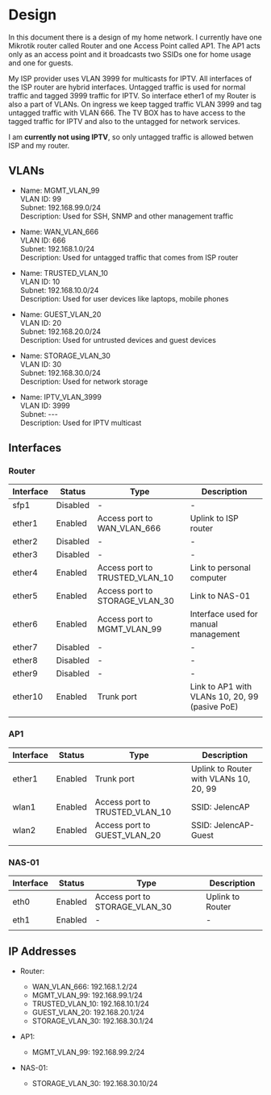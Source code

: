 # Design
In this document there is a design of my home network. I currently have one Mikrotik router called Router and one Access Point called AP1. The AP1 acts only as an access point and it broadcasts two SSIDs one for home usage and one for guests.

My ISP provider uses VLAN 3999 for multicasts for IPTV. All interfaces of the ISP router are hybrid interfaces. Untagged traffic is used for normal traffic and tagged 3999 traffic for IPTV. So interface ether1 of my Router is also a part of VLANs. On ingress we keep tagged traffic VLAN 3999 and tag untagged traffic with VLAN 666. The TV BOX has to have access to the tagged traffic for IPTV and also to the untagged for network services.

I am **currently not using IPTV**, so only untagged traffic is allowed betwen ISP and my router.

## VLANs

- Name: MGMT_VLAN_99  
  VLAN ID: 99  
  Subnet: 192.168.99.0/24  
  Description: Used for SSH, SNMP and other management traffic

- Name: WAN_VLAN_666  
  VLAN ID: 666  
  Subnet: 192.168.1.0/24  
  Description: Used for untagged traffic that comes from ISP router

- Name: TRUSTED_VLAN_10  
  VLAN ID: 10  
  Subnet: 192.168.10.0/24  
  Description: Used for user devices like laptops, mobile phones

- Name: GUEST_VLAN_20  
  VLAN ID: 20  
  Subnet: 192.168.20.0/24  
  Description: Used for untrusted devices and guest devices

- Name: STORAGE_VLAN_30  
  VLAN ID: 30  
  Subnet: 192.168.30.0/24  
  Description: Used for network storage

- Name: IPTV_VLAN_3999  
  VLAN ID: 3999  
  Subnet: ---  
  Description: Used for IPTV multicast


## Interfaces

### Router
| Interface | Status   | Type                            | Description                                    |
| --------- | -------- | ------------------------------- | ---------------------------------------------- |
| sfp1      | Disabled | -                               | -                                              |
| ether1    | Enabled  | Access port to WAN_VLAN_666     | Uplink to ISP router                           |
| ether2    | Disabled | -                               | -                                              |
| ether3    | Disabled | -                               | -                                              |
| ether4    | Enabled  | Access port to TRUSTED_VLAN_10  | Link to personal computer                      |
| ether5    | Enabled  | Access port to STORAGE_VLAN_30  | Link to NAS-01                                 |
| ether6    | Enabled  | Access port to MGMT_VLAN_99     | Interface used for manual management           |
| ether7    | Disabled | -                               | -                                              |
| ether8    | Disabled | -                               | -                                              |
| ether9    | Disabled | -                               | -                                              |
| ether10   | Enabled  | Trunk port                      | Link to AP1 with VLANs 10, 20, 99 (pasive PoE) |
|           |          |                                 |                                                |

### AP1
| Interface | Status   | Type                            | Description                                    |
| --------- | -------- | ------------------------------- | ---------------------------------------------- |
| ether1    | Enabled  | Trunk port                      | Uplink to Router with VLANs 10, 20, 99         |
| wlan1     | Enabled  | Access port to TRUSTED_VLAN_10  | SSID: JelencAP                                 |
| wlan2     | Enabled  | Access port to GUEST_VLAN_20    | SSID: JelencAP-Guest                           |
|           |          |                                 |                                                |

### NAS-01
| Interface | Status   | Type                            | Description                                    |
| --------- | -------- | ------------------------------- | ---------------------------------------------- |
| eth0      | Enabled  | Access port to STORAGE_VLAN_30  | Uplink to Router                               |
| eth1      | Enabled  | -                               | -                                              |
|           |          |                                 |                                                |


## IP Addresses

- Router:
    - WAN_VLAN_666: 192.168.1.2/24
    - MGMT_VLAN_99: 192.168.99.1/24
    - TRUSTED_VLAN_10: 192.168.10.1/24
    - GUEST_VLAN_20: 192.168.20.1/24
    - STORAGE_VLAN_30: 192.168.30.1/24

- AP1:
    - MGMT_VLAN_99: 192.168.99.2/24

- NAS-01:
    - STORAGE_VLAN_30: 192.168.30.10/24
